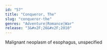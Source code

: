 ```yaml
---
id: "57"
title: "Conqueror, The"
slug: "conqueror-the"
genres: "Adventure|Romance|War"
release: "3&#x2F;26&#x2F;2010"
---
```


Malignant neoplasm of esophagus, unspecified

